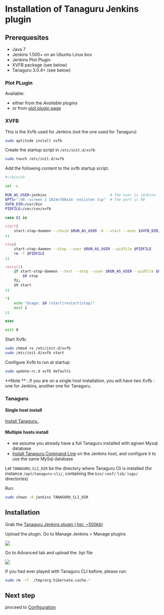 # Installation of Tanaguru Jenkins plugin

## Prerequesites

* Java 7
* Jenkins 1.500+ on an Ubuntu Linux box
* Jenkins Plot Plugin  
* XVFB package (see below)
* Tanaguru 3.0.4+ (see below)

### Plot PLugin

Available:

* either from the *Available plugins*
* or from [plot plugin page](https://wiki.jenkins-ci.org/display/JENKINS/Plot+Plugin)


### XVFB

This is the Xvfb used for Jenkins (not the one used for Tanaguru)

```bash
sudo aptitude install xvfb
```

Create the startup script in `/etc/init.d/xvfb`

```bash
sudo touch /etc/init.d/xvfb
```

Add the following content to the xvfb startup script.

```bash
#!/bin/sh

set -e

RUN_AS_USER=jenkins                             # the user is jenkins
OPTS=":98 -screen 1 1024x768x24 -nolisten tcp"  # the port is 98 
XVFB_DIR=/usr/bin
PIDFILE=/var/run/xvfb

case $1 in

start)
    start-stop-daemon --chuid $RUN_AS_USER -b --start --exec $XVFB_DIR/Xvfb --make-pidfile --pidfile $PIDFILE -- $OPTS &
;;

stop)
    start-stop-daemon --stop --user $RUN_AS_USER --pidfile $PIDFILE
    rm -f $PIDFILE
;;

restart)
    if start-stop-daemon --test --stop --user $RUN_AS_USER --pidfile $PIDFILE >/dev/null; then
        $0 stop
    fi;
    $0 start
;;

*)
    echo "Usage: $0 (start|restart|stop)"
    exit 1
;;

esac

exit 0
```

Start Xvfb:

```bash
sudo chmod +x /etc/init.d/xvfb
sudo /etc/init.d/xvfb start
```

Configure Xvfb to run at startup:

```bash
sudo update-rc.d xvfb defaults
```

**Note ** : if you are on a single host installation, you will have two Xvfb : one for Jenkins, another one for Tanaguru.

### Tanaguru

#### Single host install

[Install Tanaguru ](http://tanaguru.readthedocs.org/).

#### Multiple hosts install

* we assume you already have a full Tanaguru installed with agiven Mysql database
* [Install Tanaguru Command Line](http://tanaguru.readthedocs.org/en/develop/prerequisites-cli-doc/) on the 
Jenkins host, and configure it to use the same MySql database

Let `TANAGURU_CLI_DIR` be the directory where Tanaguru Cli is installed (for 
instance `/opt/tanaguru-cli/`, containing the `bin/` `conf/` `lib/` `logs/` directories)

Run:

```bash
sudo chown -R jenkins TANAGURU_CLI_DIR
```

## Installation

Grab the [Tanaguru Jenkins plugin (.hpi, ~500kb)](http://download.tanaguru.org/Tanaguru-jenkins-plugin/tanaguru-jenkins-plugin-latest.hpi)

Upload the plugin. Go to Manage Jenkins > Manage plugins

![](Images/screenshot_20150216_TANAGURU_jenkins_manage_plugins.png)

Go to Advanced tab and upload the .hpi file

![](Images/screenshot_20150216_TANAGURU_jenkins_manage_plugins_advanced_tab_highlight.png)

If you had ever played with Tanaguru CLI before, please run:

```bash
sudo rm -rf  /tmp/org.hibernate.cache.*
```

## Next step

proceed to [Configuration](configuration.md)

